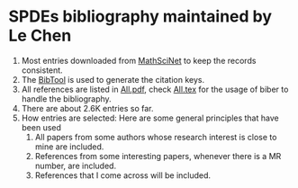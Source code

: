 # SPDEs bibliography maintained by Le Chen
1. Most entries downloaded from [MathSciNet](https://mathscinet.ams.org/mathscinet) to keep the
   records consistent.
2. The [BibTool](https://ctan.org/pkg/bibtool?lang=en) is used to generate the citation keys.
3. All references are listed in [All.pdf](All.pdf), check [All.tex](All.tex) for the usage of biber
   to handle the bibliography.
4. There are about 2.6K entries so far.
5. How entries are selected: Here are some general principles that have been used
    1. All papers from some authors whose research interest is close to mine are included.
    2. References from some interesting papers, whenever there is a MR number, are included.
    3. References that I come across will be included.

